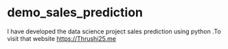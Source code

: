 # demo_sales_prediction
I have developed the data science project sales prediction using python .To visit that website https://Thrushi25.me
